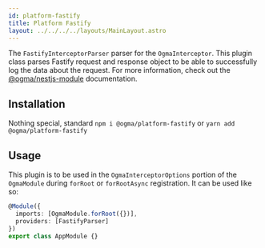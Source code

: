 ```yaml
---
id: platform-fastify
title: Platform Fastify
layout: ../../../../layouts/MainLayout.astro
---
```


The `FastifyInterceptorParser` parser for the `OgmaInterceptor`. This plugin class parses Fastify request and response object to be able to successfully log the data about the request. For more information, check out the [@ogma/nestjs-module](/en/nestjs/module) documentation.

## Installation

Nothing special, standard `npm i @ogma/platform-fastify` or `yarn add @ogma/platform-fastify`

## Usage

This plugin is to be used in the `OgmaInterceptorOptions` portion of the `OgmaModule` during `forRoot` or `forRootAsync` registration. It can be used like so:

```ts
@Module({
  imports: [OgmaModule.forRoot({})],
  providers: [FastifyParser]
})
export class AppModule {}
```
